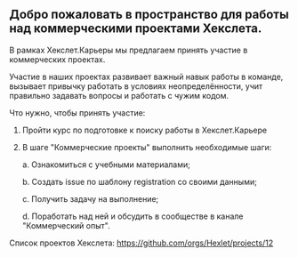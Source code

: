 ## Добро пожаловать в пространство для работы над коммерческими проектами Хекслета.

В рамках Хекслет.Карьеры мы предлагаем принять участие в коммерческих проектах.

Участие в наших проектах развивает важный навык работы в команде, вызывает привычку работать в условиях неопределённости, учит правильно задавать вопросы и работать с чужим кодом.

Что нужно, чтобы принять участие:

 1. Пройти курс по подготовке к поиску работы в Хекслет.Карьере
 2. В шаге "Коммерческие проекты" выполнить необходимые шаги:
	
    а. Ознакомиться с учебными материалами;
	 
    b. Создать issue по шаблону registration со своими данными;
	
    с. Получить задачу на выполнение;
	 
    d. Поработать над ней и обсудить в сообществе в канале "Коммерческий опыт". 

Список проектов Хекслета: 
https://github.com/orgs/Hexlet/projects/12
